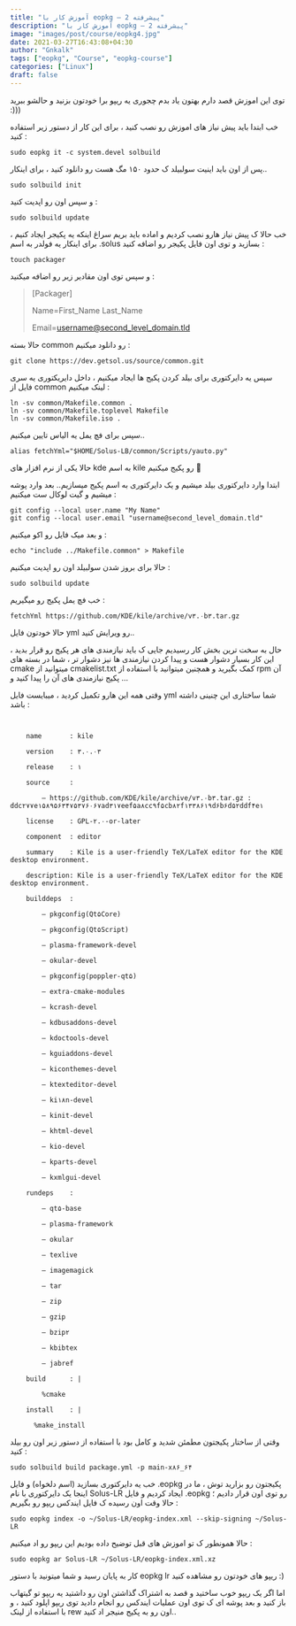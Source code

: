 ```yaml
---
title: "آموزش کار با eopkg — پیشرفته 2"
description: "آموزش کار با eopkg — پیشرفته 2"
image: "images/post/course/eopkg4.jpg"
date: 2021-03-27T16:43:08+04:30
author: "Gnkalk"
tags: ["eopkg", "Course", "eopkg-course"]
categories: ["Linux"]
draft: false
---
```

توی این اموزش قصد دارم بهتون یاد بدم چجوری یه ریپو برا خودتون بزنید و حالشو ببرید :)))

خب ابتدا باید پیش نیاز های اموزش رو نصب کنید ، برای این کار از دستور زیر استفاده کنید :

```
sudo eopkg it -c system.devel solbuild
```

پس از اون باید اینیت سولبیلد ک حدود ١۵۰ مگ هست رو دانلود کنید ، برای اینکار..

```
sudo solbuild init
```

و سپس اون رو اپدیت کنید :

```
sudo solbuild update
```

خب حالا ک پیش نیاز هارو نصب کردیم و اماده باید بریم سراغ اینکه یه پکیجر ایجاد کنیم ، برای اینکار یه فولدر به اسم .solus بسازید و توی اون فایل پکیجر رو اضافه کنید :

```
touch packager
```

و سپس توی اون مقادیر زیر رو اضافه میکنید :

>   [Packager]
>
>   Name=First_Name Last_Name
>
>   Email=username@second_level_domain.tld

حالا بسته common رو دانلود میکنیم : 

```
git clone https://dev.getsol.us/source/common.git
```

سپس یه دایرکتوری برای بیلد کردن پکیج ها ایجاد میکنیم ، داخل دایریکتوری یه سری فایل از common لینک میکنیم :

```
ln -sv common/Makefile.common .
ln -sv common/Makefile.toplevel Makefile
ln -sv common/Makefile.iso .
```

سپس برای فچ یمل یه الیاس تایین میکنیم..

```
alias fetchYml="$HOME/Solus-LB/common/Scripts/yauto.py"
```

حالا یکی از نرم افزار های kde به اسم kile رو پکیج میکنیم 🙂

ابتدا وارد دایرکتوری بیلد میشیم و یک دایرکتوری به اسم پکیج میسازیم.. بعد وارد پوشه میشیم و گیت لوکال ست میکنیم :

```
git config --local user.name "My Name"
git config --local user.email "username@second_level_domain.tld"
```

و بعد میک فایل رو اکو میکنیم :

```
echo "include ../Makefile.common" > Makefile
```

حالا برای بروز شدن سولبیلد اون رو اپدیت میکنیم :

```
sudo solbuild update
```

خب فچ یمل پکیج رو میگیریم :

```
fetchYml https://github.com/KDE/kile/archive/v٣.۰b٣.tar.gz
```

حالا خودتون فایل yml رو ویرایش کنید..

حال به سخت ترین بخش کار رسیدیم جایی ک باید نیازمندی های هر پکیج رو قرار بدید ، این کار بسیار دشوار هست و پیدا کردن نیازمندی ها نیز دشوار تر ، شما در بسته های cmake میتوانید از cmakelist.txt کمک بگیرید و همچنین میتوانید با استفاده از rpm آن پکیج نیازمندی های آن را پیدا کنید و …

وقتی همه این هارو تکمیل کردید ، میبایست فایل yml شما ساختاری این چنینی داشته باشد :

```


    name       : kile

    version    : ٣.۰.۰٣

    release    : ١

    source     :

        – https://github.com/KDE/kile/archive/v٣.۰b٣.tar.gz : ddc٢٧٧e١۵٨٩۵۶٣۴٧۵٣٧۶۰۶٧ad٣١٧eef۵a٨cc٩f۵cb٨٢f١٣٣٨۶١٩d۶b۶d۵٢ddf۴e١

    license    : GPL-٢.۰-or-later

    component  : editor

    summary    : Kile is a user-friendly TeX/LaTeX editor for the KDE desktop environment.

    description: Kile is a user-friendly TeX/LaTeX editor for the KDE desktop environment.

    builddeps  :

        – pkgconfig(Qt۵Core)

        – pkgconfig(Qt۵Script)

        – plasma-framework-devel

        – okular-devel

        – pkgconfig(poppler-qt۵)

        – extra-cmake-modules

        – kcrash-devel

        – kdbusaddons-devel

        – kdoctools-devel

        – kguiaddons-devel

        – kiconthemes-devel

        – ktexteditor-devel

        – ki١٨n-devel

        – kinit-devel

        – khtml-devel

        – kio-devel

        – kparts-devel

        – kxmlgui-devel

    rundeps    :

        – qt۵-base

        – plasma-framework

        – okular

        – texlive

        – imagemagick

        – tar

        – zip

        – gzip

        – bzip٢

        – kbibtex

        – jabref

    build      : |

        %cmake

    install    : |

      %make_install

```

وقتی از ساختار پکیجتون مطمئن شدید و کامل بود با استفاده از دستور زیر اون رو بیلد کنید :

```
sudo solbuild build package.yml -p main-x٨۶_۶۴
```

خب یه دایرکتوری بسازید (اسم دلخواه) و فایل .eopkg پکیجتون رو بزارید توش ، ما در اینجا یک دایرکتوری با نام Solus-LR ایجاد کردیم و فایل .eopkg رو توی اون قرار دادیم ؛ حالا وقت اون رسیده ک فایل ایندکس ریپو رو بگیریم : 

```
sudo eopkg index -o ~/Solus-LR/eopkg-index.xml --skip-signing ~/Solus-LR
```

حالا همونطور ک تو اموزش های قبل توضیح داده بودیم این ریپو رو اد میکنیم :

```
sudo eopkg ar Solus-LR ~/Solus-LR/eopkg-index.xml.xz
```

کار به پایان رسید و شما میتونید با دستور eopkg lr ریپو های خودتون رو مشاهده کنید :)

اما اگر یک ریپو خوب ساختید و قصد به اشتراک گذاشتن اون رو داشتید یه ریپو تو گیتهاب باز کنید و بعد پوشه ای ک توی اون عملیات ایندکس رو انجام دادید توی ریپو اپلود کنید ، و با استفاده از لینک rew اون رو به پکیج منیجر اد کنید..